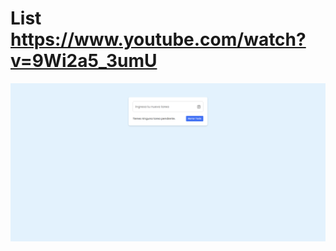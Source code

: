 # List https://www.youtube.com/watch?v=9Wi2a5_3umU
<p align="center">
  <img src="preview.png" alt="preview del proyecto"  width="1600">
</p>